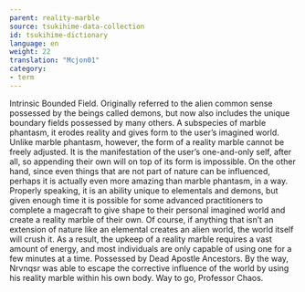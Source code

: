 ```yaml
---
parent: reality-marble
source: tsukihime-data-collection
id: tsukihime-dictionary
language: en
weight: 22
translation: "Mcjon01"
category:
- term
---
```


Intrinsic Bounded Field.
Originally referred to the alien common sense possessed by the beings called demons, but now also includes the unique boundary fields possessed by many others.
A subspecies of marble phantasm, it erodes reality and gives form to the user’s imagined world.
Unlike marble phantasm, however, the form of a reality marble cannot be freely adjusted. It is the manifestation of the user’s one-and-only self, after all, so appending their own will on top of its form is impossible.
On the other hand, since even things that are not part of nature can be influenced, perhaps it is actually even more amazing than marble phantasm, in a way.
Properly speaking, it is an ability unique to elementals and demons, but given enough time it is possible for some advanced practitioners to complete a magecraft to give shape to their personal imagined world and create a reality marble of their own.
Of course, if anything that isn’t an extension of nature like an elemental creates an alien world, the world itself will crush it. As a result, the upkeep of a reality marble requires a vast amount of energy, and most individuals are only capable of using one for a few minutes at a time.
Possessed by Dead Apostle Ancestors.
By the way, Nrvnqsr was able to escape the corrective influence of the world by using his reality marble within his own body.
Way to go, Professor Chaos.
